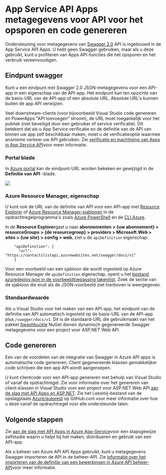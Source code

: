<properties
    pageTitle="App Service API Apps metagegevens voor het genereren van code voor het opsporen en API | Microsoft Azure"
    description="Informatie over hoe Apps in Azure App Service-API gebruiken voor metagegevens Swagger API voor het opsporen en code generatie."
    services="app-service\api"
    documentationCenter=".net"
    authors="tdykstra"
    manager="wpickett"
    editor=""/>

<tags
    ms.service="app-service-api"
    ms.workload="na"
    ms.tgt_pltfrm="na"
    ms.devlang="na"
    ms.topic="article"
    ms.date="08/30/2016"
    ms.author="rachelap"/>

# <a name="app-service-api-apps-metadata-for-api-discovery-and-code-generation"></a>App Service API Apps metagegevens voor API voor het opsporen en code genereren 

Ondersteuning voor metagegevens van [Swagger 2.0](http://swagger.io/) API is ingebouwd in de App Service API Apps. U hebt geen Swagger gebruiken, maar als u deze gebruikt, kunt u profiteren van Apps API-functies die het opsporen en het verbruik vereenvoudigen.   

## <a name="swagger-endpoint"></a>Eindpunt swagger

Kunt u een eindpunt met Swagger 2.0 JSON-metagegevens voor een API-app in een eigenschap van de API-app. Het eindpunt kan ten opzichte van de basis-URL van de API-app of een absolute URL. Absolute URL's kunnen buiten de app API verwijzen. 

Veel downstream-clients (voor bijvoorbeeld Visual Studio code genereren en PowerApps "API toevoegen" stroom), de URL moet toegankelijk voor het publiek (niet beveiligd door een gebruiker of service verificatie). Dit betekent dat als u App Service verificatie en de definitie van de API van binnen uw app zelf beschikbaar maken, moet u de verificatieoptie waarmee anonieme verkeer uw API gebruiken. Zie [verificatie en machtiging van Apps in App Service API](app-service-api-authentication.md)voor meer informatie.

### <a name="portal-blade"></a>Portal blade

In [Azure portal](https://portal.azure.com/) kan de eindpunt-URL worden bekeken en gewijzigd in de **Definitie van API** -blade.

![](./media/app-service-api-metadata/apidefblade.png)

### <a name="azure-resource-manager-property"></a>Azure Resource Manager, eigenschap

U kunt ook de URL van de definitie van API voor een API-app met [Resource Explorer](https://resources.azure.com/) of [Azure Resource Manager-sjablonen](../resource-group-authoring-templates.md) in de opdrachtregelprogramma's zoals [Azure PowerShell](../powershell-install-configure.md) en de [CLI Azure](../xplat-cli-install.md). 

In de **Resource Explorer**gaat u naar **abonnementen > {uw abonnement} > resourceGroups > {de resourcegroep} > providers > Microsoft.Web > sites > {uw site} > config > web**, ziet u de `apiDefinition` eigenschap:

        "apiDefinition": {
          "url": "https://contactslistapi.azurewebsites.net/swagger/docs/v1"
        }

Voor een voorbeeld van een sjabloon die wordt ingesteld op Azure Resource Manager de `apiDefinition` eigenschap, opent u het [bestand azuredeploy.json in de voorbeeldtoepassing takenlijst](https://github.com/azure-samples/app-service-api-dotnet-todo-list/blob/master/azuredeploy.json). Zoek de sectie van de sjabloon die eruit als de JSON-voorbeeld ziet hierboven is weergegeven.

### <a name="default-value"></a>Standaardwaarde

Als u Visual Studio voor het maken van een API-app, het eindpunt van de definitie van API automatisch ingesteld op de basis-URL van de API-app plus `/swagger/docs/v1`. Dit is de standaard-URL die gebruikmaakt van het pakket [Swashbuckle](https://www.nuget.org/packages/Swashbuckle) NuGet dienen dynamisch gegenereerde Swagger metagegevens voor een project voor ASP.NET Web API. 

## <a name="code-generation"></a>Code genereren

Een van de voordelen van de integratie van Swagger in Azure API apps is automatische code genereren. Client gegenereerde klassen gemakkelijker code schrijven die een app API wordt aangeroepen.

U kunt clientcode voor een API-app genereren met behulp van Visual Studio of vanaf de opdrachtregel. Zie voor informatie over het genereren van client-klassen in Visual Studio voor een project voor ASP.NET Web API [aan de slag met API Apps en ASP.NET](app-service-api-dotnet-get-started.md#codegen). Zie het Leesmij-bestand van de opslagplaats [Azure/autorest](https://github.com/azure/autorest) op GitHub.com voor meer informatie over hoe u deze vanaf de opdrachtregel voor alle ondersteunde talen.
 
## <a name="next-steps"></a>Volgende stappen

Zie [aan de slag met API Apps in Azure App-Service](app-service-api-dotnet-get-started.md)voor een stapsgewijze zelfstudie waarin u helpt bij het maken, distribueren en gebruik van een API-app.

Als u beheer van Azure API API Apps gebruikt, kunt u metagegevens Swagger importeren de API in de beheer-API. Zie [informatie over het importeren van de definitie van een bewerkingen in Azure API beheer-API](../api-management/api-management-howto-import-api.md)voor meer informatie. 
